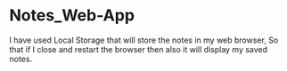 # Notes_Web-App
 I have used Local Storage  that will store the notes in my web browser, So that if I close and restart the browser then also it will display my saved notes.

